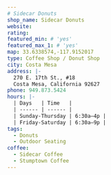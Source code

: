 ```yaml
---
# Sidecar Donuts
shop_name: Sidecar Donuts
website:
rating:
featured_min: # 'yes'
featured_max_1: # 'yes'
map: 33.6338574,-117.9152017
type: Coffee Shop / Donut Shop
city: Costa Mesa
address: |-
  270 E. 17th St., #18
  Costa Mesa, California 92627
phone: 949.873.5424
hours: |-
  | Days   | Time   |
  | ------ | ------ |
  | Sunday-Thursday | 6:30a–4p |
  | Friday-Saturday | 6:30a–9p |
tags:
  - Donuts
  - Outdoor Seating
coffee:
  - Sidecar Coffee
  - Stumptown Coffee
---
```

